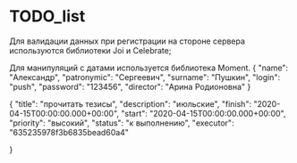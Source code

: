 # TODO_list
Для валидации данных при регистрации на стороне сервера используются библиотеки Joi и Celebrate;

Для манипуляций с датами используется библиотека Moment. 
{
    "name": "Александр",
    "patronymic": "Сергеевич",
    "surname": "Пушкин",
    "login": "push",
    "password": "123456",
    "director": "Арина Родионовна"
  }

  {
    "title": "прочитать тезисы",
    "description": "июльские",
    "finish": "2020-04-15T00:00:00.000+00:00",
    "start": "2020-04-15T00:00:00.000+00:00",
    "priority": "высокий",
    "status": "к выполнению",
    "executor": "635235978f3b6835bead60a4"
     
  }

